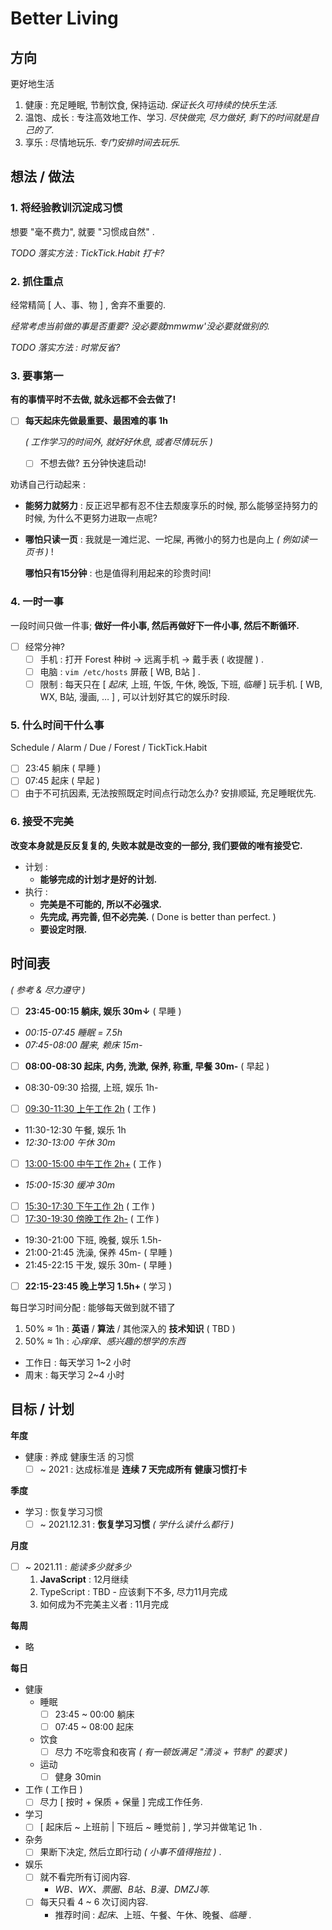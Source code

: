 # Better Living

## 方向

更好地生活

1. 健康 : 充足睡眠, 节制饮食, 保持运动. _保证长久可持续的快乐生活._
2. 温饱、成长 : 专注高效地工作、学习. _尽快做完, 尽力做好, 剩下的时间就是自己的了._
3. 享乐 : 尽情地玩乐. _专门安排时间去玩乐._

## 想法 / 做法

### 1.  **将经验教训沉淀成习惯**

想要 "毫不费力", 就要 "习惯成自然" .

_TODO 落实方法 : TickTick.Habit 打卡?_

### 2.  **抓住重点**

经常精简 [ 人、事、物 ] , 舍弃不重要的.

_经常考虑当前做的事是否重要? 没必要就mmwmw'没必要就做别的._

_TODO 落实方法 : 时常反省?_

### 3.  **要事第一**

**有的事情平时不去做, 就永远都不会去做了!**

-   [ ] **每天起床先做最重要、最困难的事 1h**

    _( 工作学习的时间外, 就好好休息, 或者尽情玩乐 )_

    -   [ ] 不想去做? 五分钟快速启动!

劝诱自己行动起来 :

-   **能努力就努力** : 反正迟早都有忍不住去颓废享乐的时候, 那么能够坚持努力的时候, 为什么不更努力进取一点呢?

-   **哪怕只读一页** : 我就是一滩烂泥、一坨屎, 再微小的努力也是向上 _( 例如读一页书 )_ !

    **哪怕只有15分钟** : 也是值得利用起来的珍贵时间!

### 4.  **一时一事**

一段时间只做一件事; **做好一件小事, 然后再做好下一件小事, 然后不断循环.**

-   [ ] 经常分神?
    -   [ ] 手机 : 打开 Forest 种树 → 远离手机 → 戴手表 ( 收提醒 ) .
    -   [ ] 电脑 : `vim /etc/hosts` 屏蔽 [ WB, B站 ] .
    -   [ ] 限制 : 每天只在 [ _起床_, 上班, 午饭, 午休, 晚饭, 下班, _临睡_ ] 玩手机.
        [ WB, WX, B站, 漫画, … ] , 可以计划好其它的娱乐时段.

### 5.  **什么时间干什么事**

Schedule / Alarm / Due / <!-- BlockyTime / --> Forest / TickTick.Habit

- [ ] 23:45 躺床 ( 早睡 )
- [ ] 07:45 起床 ( 早起 )
- [ ] 由于不可抗因素, 无法按照既定时间点行动怎么办? 安排顺延, 充足睡眠优先.

### 6.  **接受不完美**

**改变本身就是反反复复的, 失败本就是改变的一部分, 我们要做的唯有接受它.**

- 计划 :
    - **能够完成的计划才是好的计划.**
- 执行 :
    - **完美是不可能的, 所以不必强求.**
    - **先完成, 再完善, 但不必完美.**
        ( Done is better than perfect. )
    - **要设定时限.**

## 时间表

_( 参考 & 尽力遵守 )_

- [ ] **23:45-00:15 躺床, 娱乐 30m↓** ( 早睡 )
- _00:15-07:45 睡眠 = 7.5h_
- _07:45-08:00 醒来, 赖床 15m-_
- [ ] **08:00-08:30 起床, 内务, 洗漱, 保养, 称重, 早餐 30m-** ( 早起 )
- 08:30-09:30 拾掇, 上班, 娱乐 1h-
- [ ] <u>09:30-11:30 上午工作 2h</u> ( 工作 )
- 11:30-12:30 午餐, 娱乐 1h
- _12:30-13:00 午休 30m_
- [ ] <u>13:00-15:00 中午工作 2h+</u> ( 工作 )
- _15:00-15:30 缓冲 30m_
- [ ] <u>15:30-17:30 下午工作 2h</u> ( 工作 )
- [ ] <u>17:30-19:30 傍晚工作 2h-</u> ( 工作 )
- 19:30-21:00 下班, 晚餐, 娱乐 1.5h-
- 21:00-21:45 洗澡, 保养 45m- ( 早睡 )
- 21:45-22:15 干发, 娱乐 30m- ( 早睡 )
- [ ] **22:15-23:45 晚上学习 1.5h+** ( 学习 )

每日学习时间分配 : 能够每天做到就不错了

1. 50% ≈ 1h : **英语** / **算法** / 其他深入的 **技术知识** ( TBD )
2. 50% ≈ 1h : _心痒痒、感兴趣的想学的东西_

- 工作日 : 每天学习 1~2 小时
- 周末 : 每天学习 2~4 小时

<!-- 每日流程 -->

<!-- _Daily Flow_ -->

<!-- - [GTD 流程](/life/principle/gtd.md) -->
<!-- - [PDCA 循环](/life/principle/pdca.md) -->
<!-- - [SMART 法则](/life/principle/smart.md) -->

## 目标 / 计划

<!-- _Targets_ -->

**年度**

<!-- _Yearly_ -->

- 健康 : 养成 健康生活 的习惯
    - [ ] ~ 2021 : 达成标准是 **连续 7 天完成所有 健康习惯打卡**

<!-- -   工作 -->
<!--     - [ ] ~ 2021 上 : **养成 遇事果断 & 做事坚决 & 迅速行动 的习惯** _( 工作 )_ -->
<!--         _达成标准 : 连续 7 天完成所有 果断坚决迅速 的习惯打卡_ -->

<!-- -   学习 -->
<!--     - [ ] ~ 2021 下 : **养成 读书学习 的习惯** _( 学习 )_ -->
<!--         _达成标准 : 连续 7 天完成所有 学习日程 ( 每个工作日 3h , 每个周末 10h )_ -->

**季度**

<!-- _Seasonly_ -->

- 学习 : 恢复学习习惯
    - [ ] ~ 2021.12.31 : **恢复学习习惯** _( 学什么读什么都行 )_

<!-- - [ ] ~ 2022.03.15 : 详细复习 算法 & 数据结构, 刷题 _( 学习 )_ -->

**月度**

<!-- _Monthly_ -->

- [ ] ~ 2021.11 : _能读多少就多少_
    1. **JavaScript** : 12月继续
    2. TypeScript : TBD - 应该剩下不多, 尽力11月完成
    3. 如何成为不完美主义者 : 11月完成

<!-- - [ ] 每月 读完一本专业技术书 -->
<!--     - [ ] ~ 2021.12 : 软件架构基础 & … _( 能读多少就多少 )_ -->
<!--     - [ ] ~ ????.?? : 读完 深入理解 JVM -->
<!--     - [ ] ~ ????.?? : **详细复习 Redis、MySQL、MQ?** -->
<!--     - [ ] ~ ???.?? : 复习 算法 & 数据结构, 刷题 -->
<!--     - [ ] ~ ????.?? : 读完 JZ Offer -->
<!--     - [ ] ~ ????.?? : 网络分析就那么简单 -->
<!--     - [ ] ~ ????.?? : _Java 并发编程实践_ -->
<!--     - [ ] ~ ????.?? : _Linux Development_ _( 重读、补笔记 )_ -->

**每周**

<!-- _Weekly_ -->

- 略

**每日**

<!-- _Daily_ -->

- 健康
    - 睡眠
        - [ ] 23:45 ~ 00:00 躺床
        - [ ] 07:45 ~ 08:00 起床
    - 饮食
        - [ ] 尽力 不吃零食和夜宵 _( 有一顿饭满足 "清淡 + 节制" 的要求 )_
    - 运动
        - [ ] 健身 30min
- 工作 ( 工作日 )
    - [ ] 尽力 [ 按时 + 保质 + 保量 ] 完成工作任务.
- 学习
    - [ ] [ 起床后 ~ 上班前 | 下班后 ~ 睡觉前 ] , 学习并做笔记 1h .
- 杂务
    - [ ] 果断下决定, 然后立即行动 _( 小事不值得拖拉 )_ .
- 娱乐
    - [ ] 就不看完所有订阅内容.
        - _WB、WX、票圈、B站、B漫、DMZJ等._
    - [ ] 每天只看 4 ~ 6 次订阅内容.
        - 推荐时间 : _起床_、上班、午餐、午休、晚餐、_临睡_ .
